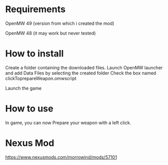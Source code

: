 # Requirements

OpenMW 49 (version from which i created the mod)

OpenMW 48 (it may work but never tested)

# How to install

Create a folder containing the downloaded files.
Launch OpenMW launcher and add Data Files by selecting the created folder
Check the box named clickToprepareWeapon.omwscript

Launch the game

# How to use

In game, you can now Prepare your weapon with a left click.

# Nexus Mod

https://www.nexusmods.com/morrowind/mods/57101
